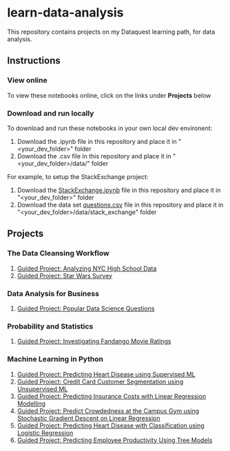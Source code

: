 # learn-data-analysis
This repository contains projects on my Dataquest learning path, for data analysis.

## Instructions
### View online
To view these notebooks online, click on the links under **Projects** below
### Download and run locally
To download and run these notebooks in your own local dev environent:
1. Download the .ipynb file in this repository and place it in  "<your_dev_folder>" folder
2. Download the .csv file in this repository and place it in "<your_dev_folder>/data/<project>" folder

For example, to setup the StackExchange project:
1. Download the [StackExchange.ipynb](https://downgit.github.io/#/home?url=https://github.com/skillspark/learn-data-analysis/blob/main/StackExchange.ipynb) file in this repository and place it in  "<your_dev_folder>" folder
2. Download the data set [questions.csv](https://downgit.github.io/#/home?url=https://github.com/skillspark/learn-data-analysis/blob/main/data/stack_exchange/questions.csv) file in this repository and place it in "<your_dev_folder>/data/stack_exchange" folder

## Projects
### The Data Cleansing Workflow
1. [Guided Project: Analyzing NYC High School Data](https://github.com/skillspark/learn-data-analysis/blob/main/Schools.ipynb)
2. [Guided Project: Star Wars Survey](https://github.com/skillspark/learn-data-analysis/blob/main/StarWars.ipynb)

### Data Analysis for Business
1. [Guided Project: Popular Data Science Questions](https://github.com/skillspark/learn-data-analysis/blob/main/StackExchange.ipynb)

### Probability and Statistics
1. [Guided Project: Investigating Fandango Movie Ratings](https://github.com/skillspark/learn-data-analysis/blob/main/Fandango.ipynb)

### Machine Learning in Python
1. [Guided Project: Predicting Heart Disease using Supervised ML](https://github.com/skillspark/learn-data-analysis/blob/main/PredictHeartDisease.ipynb)
2. [Guided Project: Credit Card Customer Segmentation using Unsupervised ML](https://github.com/skillspark/learn-data-analysis/blob/main/CCCSegmentation.ipynb)
3. [Guided Project: Predicting Insurance Costs with Linear Regression Modelling](https://github.com/skillspark/learn-data-analysis/blob/main/PredictInsuranceCost.ipynb)
4. [Guided Project: Predict Crowdedness at the Campus Gym using Stochastic Gradient Descent on Linear Regression](https://github.com/skillspark/learn-data-analysis/blob/main/PredictGymCrowd.ipynb)
5. [Guided Project: Predicting Heart Disease with Classification using Logistic Regression](https://github.com/skillspark/learn-data-analysis/blob/main/PredictHeartDiseaseWithClassification.ipynb)
6. [Guided Project: Predicting Employee Productivity Using Tree Models](https://github.com/skillspark/learn-data-analysis/blob/main/PredictEmplProd.ipynb)